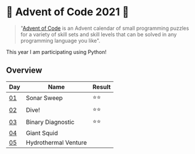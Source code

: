 # 🎄 Advent of Code 2021 🎄

>"[Advent of Code](https://adventofcode.com/2021/) is an Advent calendar
of small programming puzzles for a variety of skill sets and skill levels
that can be solved in any programming language you like".

This year I am participating using Python!

## Overview

| Day                                       | Name                 | Result |
| ----------------------------------------- | -------------------- | ------ |
| [01](https://adventofcode.com/2021/day/1) | Sonar Sweep          | ⭐⭐     |
| [02](https://adventofcode.com/2021/day/2) | Dive!                | ⭐⭐     |
| [03](https://adventofcode.com/2021/day/3) | Binary Diagnostic    | ⭐⭐     |
| [04](https://adventofcode.com/2021/day/4) | Giant Squid          |        |
| [05](https://adventofcode.com/2021/day/5) | Hydrothermal Venture |        |
